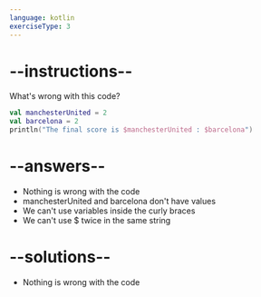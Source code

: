 ```yaml
---
language: kotlin
exerciseType: 3
---
```


# --instructions--

What's wrong with this code?
```kotlin
val manchesterUnited = 2
val barcelona = 2
println("The final score is $manchesterUnited : $barcelona")
```

# --answers--

- Nothing is wrong with the code
- manchesterUnited and barcelona don't have values
- We can't use variables inside the curly braces
- We can't use $ twice in the same string

# --solutions--

- Nothing is wrong with the code
